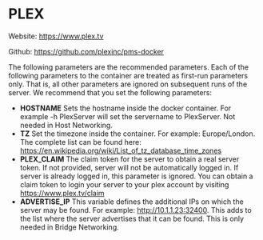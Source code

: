 # PLEX

Website: https://www.plex.tv

Github: https://github.com/plexinc/pms-docker

The following parameters are the recommended parameters. Each of the following parameters to the container are treated as first-run parameters only. That is, all other parameters are ignored on subsequent runs of the server. We recommend that you set the following parameters:

- **HOSTNAME** Sets the hostname inside the docker container. For example -h PlexServer will set the servername to PlexServer. Not needed in Host Networking.
- **TZ** Set the timezone inside the container. For example: Europe/London. The complete list can be found here: https://en.wikipedia.org/wiki/List_of_tz_database_time_zones
- **PLEX_CLAIM** The claim token for the server to obtain a real server token. If not provided, server will not be automatically logged in. If server is already logged in, this parameter is ignored. You can obtain a claim token to login your server to your plex account by visiting https://www.plex.tv/claim
- **ADVERTISE_IP** This variable defines the additional IPs on which the server may be found. For example: http://10.1.1.23:32400. This adds to the list where the server advertises that it can be found. This is only needed in Bridge Networking.